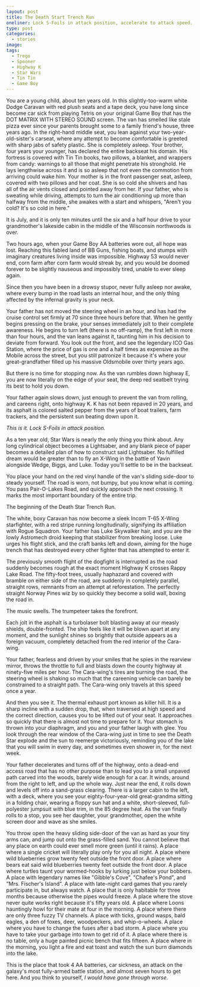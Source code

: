 ```yaml
---
layout: post
title: The Death Start Trench Run
oneliner: Lock S-Foils in attack position, accelerate to attack speed. Set your deflector on double front.
type: post
categories:
  - stories
image:
tags:
  - Trego
  - Spooner
  - Highway K
  - Star Wars
  - Tin Tin
  - Game Boy
---
```


You are a young child, about ten years old. In this slightly-too-warm white Dodge Caravan with red plush seats and a tape deck, you have long since become car sick from playing Tetris on your original Game Boy that has the DOT MATRIX WITH STEREO SOUND screen. The van has smelled like stale pizza ever since your parents brought some to a family friend's house, three years ago. In the right-hand middle seat, you lean against your two-year-old-sister's carseat, where any attempt to become comfortable is greeted with sharp jabs of safety plastic. She is completely asleep. Your brother, four years your younger, has declared the entire backseat his domain. His fortress is covered with Tin Tin books, two pillows, a blanket, and wrappers from candy: warnings to all those that might penetrate his stronghold. He lays lengthwise across it and is so asleep that not even the commotion from arriving could wake him. Your mother is in the front passenger seat, asleep, covered with two pillows and her coat. She is so cold she shivers and has all of the air vents closed and pointed away from her. If your father, who is sweating while driving, attempts to turn the air conditioning up more than halfway from the middle, she awakes with a start and whispers, "Aren't you cold? It's so cold in here."

It is July, and it is only ten minutes until the six and a half hour drive to your grandmother's lakeside cabin in the middle of the Wisconsin northwoods is over.

Two hours ago, when your Game Boy AA batteries wore out, all hope was lost. Reaching this fabled land of BB Guns, fishing boats, and stumps with imaginary creatures living inside was impossible. Highway 53 would never end, corn farm after corn farm would streak by, and you would be doomed forever to be slightly nauseous and impossibly tired, unable to ever sleep again. 

Since then you have been in a drowsy stupor, never fully asleep nor awake, where every bump in the road lasts an internal hour, and the only thing affected by the infernal gravity is your neck.

Your father has not moved the steering wheel in an hour, and has had the cruise control set firmly at 70 since three hours before that. When he gently begins pressing on the brake, your senses immediately jolt to their complete awareness. He begins to turn left (there is no off-ramp), the first left in more than four hours, and the van leans against it, taunting him in his decision to deviate from forward. You look out the front, and see the legendary ICO Gas Station, where the price of gas is one and a half times as expensive as the Mobile across the street, but you still patronize it because it's where your great-grandfather filled up his massive Oldsmobile over thirty years ago.

But there is no time for stopping now. As the van rumbles down highway E, you are now literally on the edge of your seat, the deep red seatbelt trying its best to hold you down.

Your father again slows down, just enough to prevent the van from rolling, and careens right, onto highway K. K has not been repaved in 20 years, and its asphalt is colored salted pepper from the years of boat trailers, farm trackers, and the persistent sun beating down upon it.

_This is it. Lock S-Foils in attack position._

As a ten year old, Star Wars is nearly the only thing you think about. Any long cylindrical object becomes a Lightsaber, and any blank piece of paper becomes a detailed plan of how to construct said Lightsaber. No fulfilled dream would be greater than to fly an X-Wing in the battle of Yavin alongside Wedge, Biggs, and Luke. Today you'll settle to be in the backseat.

You place your hand on the red vinyl handle of the van's sliding side-door to steady yourself. The road is worn, not bumpy, but you know what is coming. You pass Pair-O-Lakes Road, and quickly approach the next crossing. It marks the most important boundary of the entire trip.

The beginning of the Death Star Trench Run.

The white, boxy Caravan has now become a sleek Incom T-65 X-Wing starfighter, with a red stripe running longitudinally, signifying its affiliation with Rogue Squadron. Your father has Luke Skywalker hair, and you are the lowly Astromech droid keeping that stabilizer from breaking loose. Luke urges his flight stick, and the craft banks left and down, aiming for the huge trench that has destroyed every other fighter that has attempted to enter it. 

The previously smooth flight of the dogfight is interrupted as the road suddenly becomes rough at the exact moment Highway K crosses Rappy Lake Road. The fifty-foot trees, usually haphazard and covered with bramble on either side of the road, are suddenly in completely parallel, straight rows, remnants from an attempt at reforestation. The perfectly straight Norway Pines wiz by so quickly they become a solid wall, boxing the road in. 

The music swells. The trumpeteer takes the forefront.

Each jolt in the asphalt is a turbolaser bolt blasting away at our measly shields, double-fronted. The ship feels like it will be blown apart at any moment, and the sunlight shines so brightly that outside appears as a foreign vacuum, completely detached from the red interior of the Cara-wing.

Your father, fearless and driven by your smiles that he spies in the rearview mirror, throws the throttle to full and blasts down the county highway at ninety-five miles per hour. The Cara-wing's tires are burning the road, the steering wheel is shaking so much that the careening vehicle can barely be constrained to a straight path. The Cara-wing only travels at this speed once a year.

And then you see it. The thermal exhaust port known as killer hill. It is a sharp incline with a sudden drop, that, when traversed at high speed and the correct direction, causes you to be lifted out of your seat. It approaches so quickly that there is almost not time to prepare for it. Your stomach is thrown into your diaphragm, and you and your father laugh with glee. You look through the rear window of the Cara-wing just in time to see the Death Star explode and the sun to reemerge victoriously, reminding you of the lake that you will swim in every day, and sometimes even shower in, for the next week.

Your father decelerates and turns off of the highway, onto a dead-end access road that has no other purpose than to lead you to a small unpaved path carved into the woods, barely wide enough for a car. It winds, around from the right to left, and up the whole way. Just near the end, it rolls down and levels off into a sand-grass clearing. There is a larger cabin to the left, with a deck, where you see your eighty-four-year-old great-grandma sitting in a folding chair, wearing a floppy sun hat and a white, short-sleeved, full-polyester jumpsuit with blue trim, in the 85 degree heat. As the van finally rolls to a stop, you see her daughter, your grandmother, open the white screen door and wave as she smiles.

You throw open the heavy sliding side-door of the van as hard as your tiny arms can, and jump out onto the grass-filled sand. You cannot believe that any place on earth could ever smell more green (until it rains). A place where a single cricket will literally play only for you all night. A place where wild blueberries grow twenty feet outside the front door. A place where bears eat said wild blueberries twenty feet outside the front door. A place where turtles taunt your wormed-hooks by lurking just below your bobbers. A place with legendary names like "Gibble's Cove", "Chafee's Pond", and "Mrs. Fischer's Island". A place with late-night card games that you rarely participate in, but always watch. A place that is only habitable for three months because otherwise the pipes would freeze. A place where the stove never quite works right because it's fifty years old. A place where Loons hauntingly howl for their mate at four in the morning. A place where there are only three fuzzy TV channels. A place with ticks, ground wasps, bald eagles, a den of foxes, deer, woodpeckers, and whip-o-wheels. A place where you have to change the fuses after a bad storm. A place where you have to take your garbage into town to get rid of it. A place where there is no table, only a huge painted picnic bench that fits fifteen. A place where in the morning, you light a fire and eat toast and watch the sun burn diamonds into the lake.

This is the place that took 4 AA batteries, car sickness, an attack on the galaxy's most fully-armed battle station, and almost seven hours to get here. And you think to yourself, _I would have gone through worse_.

